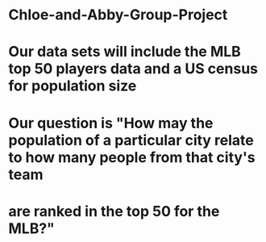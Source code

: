 # Chloe-and-Abby-Group-Project
# Our data sets will include the MLB top 50 players data and a US census for population size
# Our question is "How may the population of a particular city relate to how many people from that city's team 
# are ranked in the top 50 for the MLB?" 
